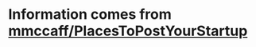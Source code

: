 # Information comes from [mmccaff/PlacesToPostYourStartup](https://github.com/mmccaff/PlacesToPostYourStartup)

